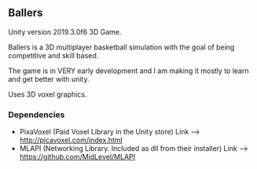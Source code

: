 ## Ballers
Unity version 2019.3.0f6 3D Game.

Ballers is a 3D multiplayer basketball simulation with the goal of being competitive and skill based.

The game is in VERY early development and I am making it mostly to learn and get better with unity.

Uses 3D voxel graphics.

### Dependencies

* PixaVoxel (Paid Voxel Library in the Unity store)                 Link --> http://picavoxel.com/index.html
* MLAPI (Networking Library. Included as dll from their installer)  Link --> https://github.com/MidLevel/MLAPI